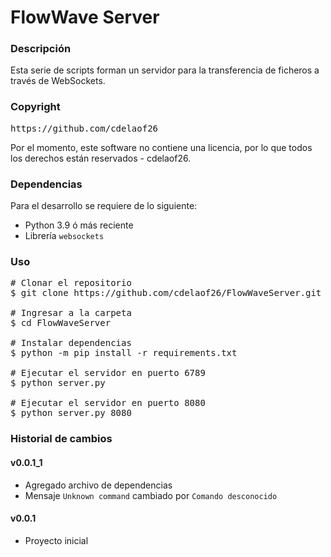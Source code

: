 # FlowWave Server

### Descripción
Esta serie de scripts forman un servidor para la transferencia de 
ficheros a través de WebSockets.


### Copyright
<pre>
https://github.com/cdelaof26
</pre>

Por el momento, este software no contiene una licencia, por
lo que todos los derechos están reservados - cdelaof26.


### Dependencias
Para el desarrollo se requiere de lo siguiente:
- Python 3.9 ó más reciente
- Librería `websockets`


### Uso
<pre>
# Clonar el repositorio
$ git clone https://github.com/cdelaof26/FlowWaveServer.git

# Ingresar a la carpeta
$ cd FlowWaveServer

# Instalar dependencias
$ python -m pip install -r requirements.txt 

# Ejecutar el servidor en puerto 6789
$ python server.py

# Ejecutar el servidor en puerto 8080
$ python server.py 8080
</pre>


### Historial de cambios

#### v0.0.1_1
- Agregado archivo de dependencias
- Mensaje `Unknown command` cambiado por `Comando desconocido`

#### v0.0.1
- Proyecto inicial
